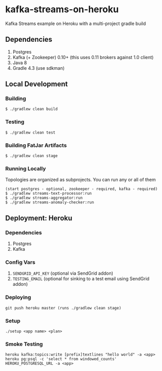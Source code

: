 # kafka-streams-on-heroku

Kafka Streams example on Heroku with a multi-project gradle build

## Dependencies

1. Postgres
2. Kafka (+ Zookeeper) 0.10+ (this uses 0.11 brokers against 1.0 client)
3. Java 8
4. Gradle 4.3 (use sdkman)

## Local Development

### Building

```
$ ./gradlew clean build
```

### Testing

```
$ ./gradlew clean test
```

### Building FatJar Artifacts

```
$ ./gradlew clean stage
```

### Running Locally

Topologies are organized as subprojects. You can run any or all of them

```
(start postgres - optional, zookeeper - required, kafka - required)
$ ./gradlew streams-text-processor:run
$ ./gradlew streams-aggregator:run
$ ./gradlew streams-anomaly-checker:run

```

## Deployment: Heroku

### Dependencies

1. Postgres
3. Kafka

### Config Vars

1. `SENDGRID_API_KEY` (optional via SendGrid addon)
2. `TESTING_EMAIL` (optional for sinking to a test email using SendGrid addon)

### Deploying

```
git push heroku master (runs ./gradlew clean stage)
```

### Setup

```
./setup <app name> <plan>
```

### Smoke Testing

```
heroku kafka:topics:write [prefix]textlines "hello world" -a <app>
heroku pg:psql -c 'select * from windowed_counts' HEROKU_POSTGRESQL_URL -a <app>
```
